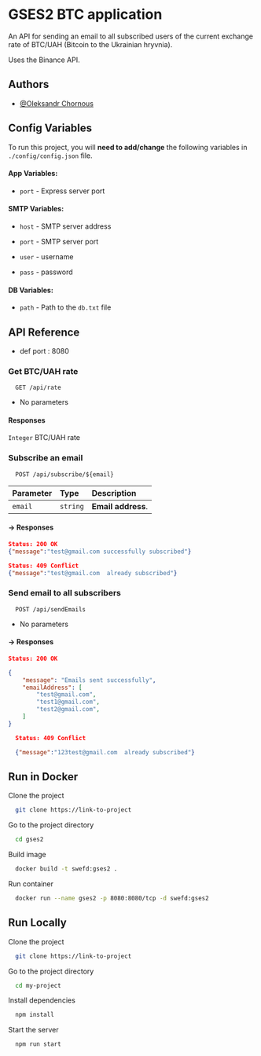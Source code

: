 
# GSES2 BTC application

An API for sending an email to all subscribed users of the current exchange rate of BTC/UAH (Bitcoin to the Ukrainian hryvnia).


Uses the Binance API.
## Authors

- [@Oleksandr Chornous](https://github.com/)


## Config Variables

To run this project, you will **need to add/change** the following variables in `./config/config.json` file.
####  App Variables:

* `port` - Express server port


####  SMTP Variables:
* `host` - SMTP server address

* `port` - SMTP server port

* `user` - username

* `pass` - password 

####  DB Variables:

* `path` - Path to the `db.txt` file 



## API Reference


* def port : 8080

### Get BTC/UAH rate

```http
  GET /api/rate
```

* No parameters

#### Responses
`Integer` BTC/UAH rate 

### Subscribe an email

```http
  POST /api/subscribe/${email}
```

| Parameter | Type     | Description        |
|:----------|:---------|:-------------------|
| `email`   | `string` | **Email address**. |

####  -> Responses

```json
Status: 200 OK
{"message":"test@gmail.com successfully subscribed"}
```

```json
Status: 409 Conflict
{"message":"test@gmail.com  already subscribed"}
```


### Send email to all subscribers
```http
  POST /api/sendEmails
```
* No parameters

#### -> Responses

```json
Status: 200 OK

{
    "message": "Emails sent successfully",
    "emailAddress": [
        "test@gmail.com",
        "test1@gmail.com",
        "test2@gmail.com",
    ]
}
```
```json
  Status: 409 Conflict

  {"message":"123test@gmail.com  already subscribed"}

```
## Run in Docker

Clone the project

```bash
  git clone https://link-to-project
```
Go to the project directory

```bash
  cd gses2
```
Build image

```bash
  docker build -t swefd:gses2 . 
```
Run container

```bash
  docker run --name gses2 -p 8080:8080/tcp -d swefd:gses2
```
## Run Locally

Clone the project

```bash
  git clone https://link-to-project
```

Go to the project directory

```bash
  cd my-project
```

Install dependencies

```bash
  npm install
```

Start the server

```bash
  npm run start
```


